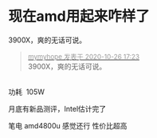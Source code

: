 # 现在amd用起来咋样了


3900X，爽的无话可说。

<div class="quote"><blockquote><font size="2"><a href="https://www.hostloc.com/forum.php?mod=redirect&amp;goto=findpost&amp;pid=9355008&amp;ptid=758450" target="_blank"><font color="#999999">mymyhope 发表于 2020-10-26 17:23</font></a></font><br />
3900X，爽的无话可说。</blockquote></div><br />
功耗&nbsp;&nbsp;105W 

月底有新品测评，Intel估计完了

笔电 amd4800u 感觉还行 性价比超高
